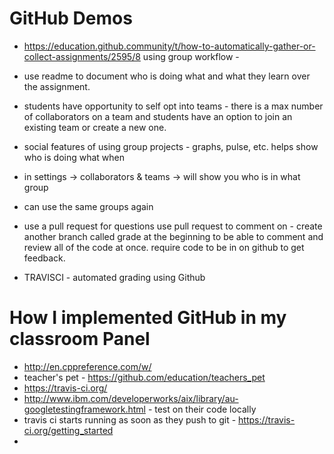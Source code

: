 # GitHub Demos
* https://education.github.community/t/how-to-automatically-gather-or-collect-assignments/2595/8 using group workflow -

* use readme to document who is doing what and what they learn over the assignment.
* students have opportunity to self opt into teams - there is a max number of collaborators on a team and students have an option to join an existing team or create a new one.
* social features of using group projects - graphs, pulse, etc. helps show who is doing what when
* in settings -> collaborators & teams -> will show you who is in what group
* can use the same groups again
* use a pull request for questions use pull request to comment on - create another branch called grade at the beginning to be able to comment and review all of the code at once. require code to be in on github to get feedback.

* TRAVISCI - automated grading using Github

# How I implemented GitHub in my classroom Panel
* http://en.cppreference.com/w/
* teacher's pet - https://github.com/education/teachers_pet
* https://travis-ci.org/
* http://www.ibm.com/developerworks/aix/library/au-googletestingframework.html - test on their code locally
* travis ci starts running as soon as they push to git - https://travis-ci.org/getting_started
* 
